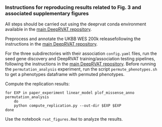 ### Instructions for reproducing results related to Fig. 3 and associated supplementary figures

All steps should be carried out using the deeprvat conda environment available in the [main DeepRVAT repository](https://github.com/PMBio/deeprvat/).

Preprocess and annotate the UKBB WES 200k releasefollowing the instructions in the [main DeepRVAT repository](https://github.com/PMBio/deeprvat/).

For the three subdirectories with their association `config.yaml` files, run the seed gene discovery and DeepRVAT training/association testing pipelines, following the instructions in the [main DeepRVAT repository](https://github.com/PMBio/deeprvat/). Before running the `permutation_analysis` experiment, run the script `permute_phenotypes.sh` to get a phenotypes dataframe with permuted phenotypes.

Compute the replication results:
```
for EXP in paper_experiment linear_model plof_missense_anno permutation_analysis
    do
    python compute_replication.py --out-dir $EXP $EXP
done
```

Use the notebook `rvat_figures.Rmd` to analyze the results.
